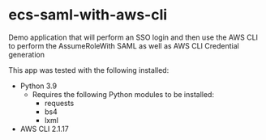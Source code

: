# ecs-saml-with-aws-cli
Demo application that will perform an SSO login and then use the AWS CLI to perform the AssumeRoleWith SAML as well as AWS CLI Credential generation

This app was tested with the following installed:
- Python 3.9
  - Requires the following Python modules to be installed:
    - requests
    - bs4
    - lxml
- AWS CLI 2.1.17


